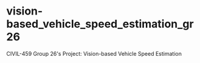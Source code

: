 # vision-based_vehicle_speed_estimation_gr26
CIVIL-459 Group 26's Project: Vision-based Vehicle Speed Estimation 
